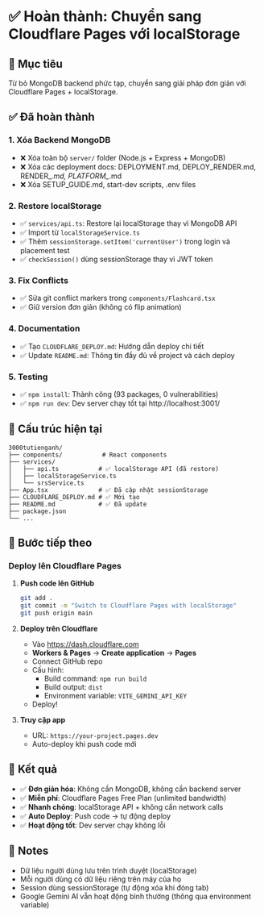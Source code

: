 # ✅ Hoàn thành: Chuyển sang Cloudflare Pages với localStorage

## 🎯 Mục tiêu
Từ bỏ MongoDB backend phức tạp, chuyển sang giải pháp đơn giản với Cloudflare Pages + localStorage.

## ✅ Đã hoàn thành

### 1. Xóa Backend MongoDB
- ❌ Xóa toàn bộ `server/` folder (Node.js + Express + MongoDB)
- ❌ Xóa các deployment docs: DEPLOYMENT.md, DEPLOY_RENDER.md, RENDER_*.md, PLATFORM_*.md
- ❌ Xóa SETUP_GUIDE.md, start-dev scripts, .env files

### 2. Restore localStorage
- ✅ `services/api.ts`: Restore lại localStorage thay vì MongoDB API
- ✅ Import từ `localStorageService.ts`
- ✅ Thêm `sessionStorage.setItem('currentUser')` trong login và placement test
- ✅ `checkSession()` dùng sessionStorage thay vì JWT token

### 3. Fix Conflicts
- ✅ Sửa git conflict markers trong `components/Flashcard.tsx`
- ✅ Giữ version đơn giản (không có flip animation)

### 4. Documentation
- ✅ Tạo `CLOUDFLARE_DEPLOY.md`: Hướng dẫn deploy chi tiết
- ✅ Update `README.md`: Thông tin đầy đủ về project và cách deploy

### 5. Testing
- ✅ `npm install`: Thành công (93 packages, 0 vulnerabilities)
- ✅ `npm run dev`: Dev server chạy tốt tại http://localhost:3001/

## 📁 Cấu trúc hiện tại
```
3000tutienganh/
├── components/           # React components
├── services/
│   ├── api.ts           # ✅ localStorage API (đã restore)
│   ├── localStorageService.ts
│   └── srsService.ts
├── App.tsx              # ✅ Đã cập nhật sessionStorage
├── CLOUDFLARE_DEPLOY.md # ✅ Mới tạo
├── README.md            # ✅ Đã update
├── package.json
└── ...
```

## 🚀 Bước tiếp theo

### Deploy lên Cloudflare Pages
1. **Push code lên GitHub**
   ```bash
   git add .
   git commit -m "Switch to Cloudflare Pages with localStorage"
   git push origin main
   ```

2. **Deploy trên Cloudflare**
   - Vào https://dash.cloudflare.com
   - **Workers & Pages** → **Create application** → **Pages**
   - Connect GitHub repo
   - Cấu hình:
     - Build command: `npm run build`
     - Build output: `dist`
     - Environment variable: `VITE_GEMINI_API_KEY`
   - Deploy!

3. **Truy cập app**
   - URL: `https://your-project.pages.dev`
   - Auto-deploy khi push code mới

## 🎉 Kết quả
- ✅ **Đơn giản hóa**: Không cần MongoDB, không cần backend server
- ✅ **Miễn phí**: Cloudflare Pages Free Plan (unlimited bandwidth)
- ✅ **Nhanh chóng**: localStorage API + không cần network calls
- ✅ **Auto Deploy**: Push code → tự động deploy
- ✅ **Hoạt động tốt**: Dev server chạy không lỗi

## 📝 Notes
- Dữ liệu người dùng lưu trên trình duyệt (localStorage)
- Mỗi người dùng có dữ liệu riêng trên máy của họ
- Session dùng sessionStorage (tự động xóa khi đóng tab)
- Google Gemini AI vẫn hoạt động bình thường (thông qua environment variable)
